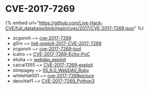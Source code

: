 # CVE-2017-7269
{% embed url="https://github.com/Live-Hack-CVE/full_database/blob/main/cves/2017/CVE-2017-7269.json" %}

* zcgonvh ~> [cve-2017-7269](https://www.alice-snow.ru/2017/database/cve-2017-7269/cve-2017-7269-zcgonvh)
* g0rx ~> [iis6-exploit-2017-CVE-2017-7269](https://www.alice-snow.ru/2017/database/cve-2017-7269/iis6-exploit-2017-cve-2017-7269-g0rx)
* zcgonvh ~> [cve-2017-7269-tool](https://www.alice-snow.ru/2017/database/cve-2017-7269/cve-2017-7269-tool-zcgonvh)
* lcatro ~> [CVE-2017-7269-Echo-PoC](https://www.alice-snow.ru/2017/database/cve-2017-7269/cve-2017-7269-echo-poc-lcatro)
* eliuha ~> [webdav_exploit](https://www.alice-snow.ru/2017/database/cve-2017-7269/webdav_exploit-eliuha)
* caicai1355 ~> [CVE-2017-7269-exploit](https://www.alice-snow.ru/2017/database/cve-2017-7269/cve-2017-7269-exploit-caicai1355)
* slimpagey ~> [IIS_6.0_WebDAV_Ruby](https://www.alice-snow.ru/2017/database/cve-2017-7269/iis_6.0_webdav_ruby-slimpagey)
* whiteHat001 ~> [cve-2017-7269picture](https://www.alice-snow.ru/2017/database/cve-2017-7269/cve-2017-7269picture-whitehat001)
* denchief1 ~> [CVE-2017-7269_Python3](https://www.alice-snow.ru/2017/database/cve-2017-7269/cve-2017-7269_python3-denchief1)